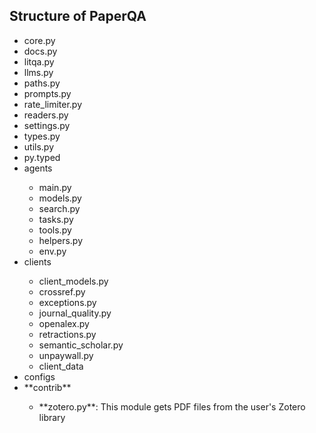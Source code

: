 ## Structure of PaperQA

<ul>
  <li>core.py</li>
  <li>docs.py</li>
  <li>litqa.py</li>
  <li>llms.py</li>
  <li>paths.py</li>
  <li>prompts.py</li>
  <li>rate_limiter.py</li>
  <li>readers.py</li>
  <li>settings.py</li>
  <li>types.py</li>
  <li>utils.py</li>
  <li>py.typed</li>
  <li>agents</li>
  <ul>
    <li>main.py</li>
    <li>models.py</li>
    <li>search.py</li>
    <li>tasks.py</li>
    <li>tools.py</li>
    <li>helpers.py</li>
    <li>env.py</li>
  </ul>
  <li>clients</li>
  <ul>
    <li>client_models.py</li>
    <li>crossref.py</li>
    <li>exceptions.py</li>
    <li>journal_quality.py</li>
    <li>openalex.py</li>
    <li>retractions.py</li>
    <li>semantic_scholar.py</li>
    <li>unpaywall.py</li>
    <li>client_data</li>
  </ul>
  <li>configs</li>
  <li>**contrib**</li>
  <ul>
    <li>**zotero.py**: This module gets PDF files from the user's Zotero library</li>
  </ul>
</ul>

